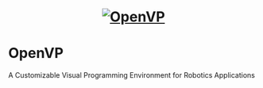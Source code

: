 <h1 align="center">
  <a href="https://wisc-hci.github.io/open-vp/"><img src="https://github.com/Wisc-HCI/open-vp/assets/5341396/0c5cdbb7-e7a8-41ea-926f-2f948d7fcf5e" alt="OpenVP"/></a>
</h1>

# OpenVP

A Customizable Visual Programming Environment for Robotics Applications
